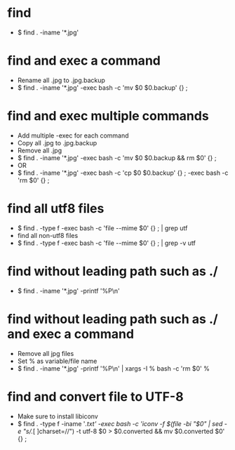 find
=====
* $ find . -iname '*.jpg'

find and exec a command
=====
* Rename all .jpg to .jpg.backup
* $ find . -iname '*.jpg' -exec bash -c 'mv $0 $0.backup' {} \;

find and exec multiple commands
=====
* Add multiple -exec for each command
* Copy all .jpg to .jpg.backup
* Remove all .jpg
* $ find . -iname '*.jpg' -exec bash -c 'mv $0 $0.backup && rm $0' {} \;
* OR
* $ find . -iname '*.jpg' -exec bash -c 'cp $0 $0.backup' {} \; -exec bash -c 'rm $0' {} \;

find all utf8 files
=====
* $ find . -type f -exec bash -c 'file --mime $0' {} \; | grep utf
* find all non-utf8 files
* $ find . -type f -exec bash -c 'file --mime $0' {} \; | grep -v utf

find without leading path such as ./
=====
* $ find . -iname '*.jpg' -printf '%P\n'

find without leading path such as ./ and exec a command
=====
* Remove all jpg files
* Set % as variable/file name
* $ find . -iname '*.jpg' -printf '%P\n' | xargs -I % bash -c 'rm $0' %

find and convert file to UTF-8
=====
* Make sure to install libiconv
* $ find . -type f -iname '*.txt' -exec bash -c 'iconv -f $(file -bi "$0" | sed -e "s/.*[ ]charset=//") -t utf-8 $0 > $0.converted && mv $0.converted $0' {} \;